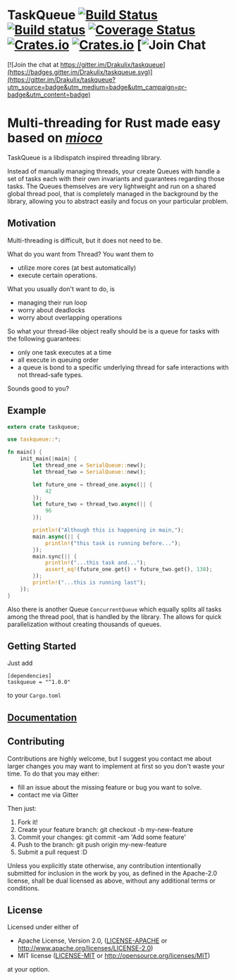 # TaskQueue [![Build Status](https://travis-ci.org/Drakulix/taskqueue.svg?branch=master)](https://travis-ci.org/Drakulix/taskqueue) [![Build status](https://ci.appveyor.com/api/projects/status/b77qdi7rbhraxdvm?svg=true)](https://ci.appveyor.com/project/Drakulix/taskqueue) [![Coverage Status](https://coveralls.io/repos/github/drakulix/taskqueue/badge.svg?branch=master)](https://coveralls.io/github/drakulix/taskqueue?branch=master) [![Crates.io](https://img.shields.io/crates/v/taskqueue.svg)](https://crates.io/crates/taskqueue) [![Crates.io](https://img.shields.io/crates/l/taskqueue.svg)](https://crates.io/crates/taskqueue) [![Join Chat](https://gitter.im/Drakulix/taskqueue?utm_source=share-link&utm_medium=link&utm_campaign=share-link)

[![Join the chat at https://gitter.im/Drakulix/taskqueue](https://badges.gitter.im/Drakulix/taskqueue.svg)](https://gitter.im/Drakulix/taskqueue?utm_source=badge&utm_medium=badge&utm_campaign=pr-badge&utm_content=badge)



Multi-threading for Rust made easy based on [*mioco*](https://github.com/dpc/mioco)
===================================================================================

TaskQueue is a libdispatch inspired threading library.

Instead of manually managing threads, your create Queues with handle a set of tasks each with their own invariants and guarantees regarding those tasks.
The Queues themselves are very lightweight and run on a shared global thread pool, that is completely managed in the background by the library, allowing you to abstract easily and focus on your particular problem.

## Motivation

Multi-threading is difficult, but it does not need to be.

What do you want from Thread?
You want them to

- utilize more cores (at best automatically)
- execute certain operations.

What you usually don't want to do, is

- managing their run loop
- worry about deadlocks
- worry about overlapping operations

So what your thread-like object really should be is a queue
for tasks with the following guarantees:

- only one task executes at a time
- all execute in queuing order
- a queue is bond to a specific underlying thread for safe interactions with not thread-safe types.

Sounds good to you?

## Example

```rust
extern crate taskqueue;

use taskqueue::*;

fn main() {
    init_main(|main| {
        let thread_one = SerialQueue::new();
        let thread_two = SerialQueue::new();

        let future_one = thread_one.async(|| {
            42
        });
        let future_two = thread_two.async(|| {
            96
        });

        println!("Although this is happening in main,");
        main.async(|| {
            println!("this task is running before...");
        });
        main.sync(|| {
            println!("...this task and...");
            assert_eq!(future_one.get() + future_two.get(), 138);
        });
        println!("...this is running last");
    });
}
```

Also there is another Queue `ConcurrentQueue` which equally splits all tasks among
the thread pool, that is handled by the library. The allows for
quick parallelization without creating thousands of queues.

## Getting Started

Just add
```
[dependencies]
taskqueue = "^1.0.0"
```
to your `Cargo.toml`

## [Documentation](https://drakulix.github.io/taskqueue/taskqueue/index.html)

## Contributing

Contributions are highly welcome, but I suggest you contact me about larger changes you
may want to implement at first so you don't waste your time. To do that you may either:

- fill an issue about the missing feature or bug you want to solve.
- contact me via Gitter

Then just:

1. Fork it!
2. Create your feature branch: git checkout -b my-new-feature
3. Commit your changes: git commit -am 'Add some feature'
4. Push to the branch: git push origin my-new-feature
5. Submit a pull request :D

Unless you explicitly state otherwise, any contribution intentionally submitted
for inclusion in the work by you, as defined in the Apache-2.0 license, shall be dual licensed as above, without any
additional terms or conditions.

## License

Licensed under either of

* Apache License, Version 2.0, ([LICENSE-APACHE](LICENSE-APACHE) or http://www.apache.org/licenses/LICENSE-2.0)
* MIT license ([LICENSE-MIT](LICENSE-MIT) or http://opensource.org/licenses/MIT)

at your option.
